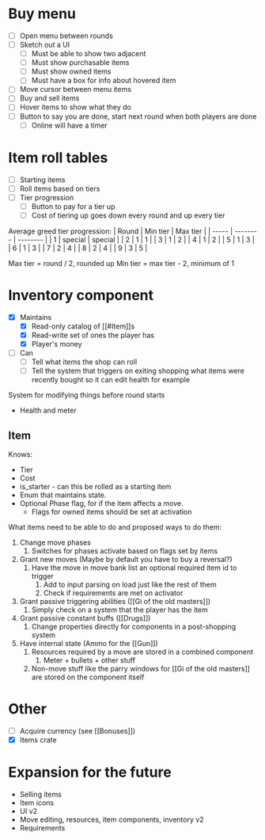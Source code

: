 # Buy menu
- [ ] Open menu between rounds
- [ ] Sketch out a UI
	- [ ] Must be able to show two adjacent
	- [ ] Must show purchasable items
	- [ ] Must show owned items
	- [ ] Must have a box for info about hovered item
- [ ] Move cursor between menu items
- [ ] Buy and sell items
- [ ] Hover items to show what they do
- [ ] Button to say you are done, start next round when both players are done
	- [ ] Online will have a timer

# Item roll tables
- [ ] Starting items
- [ ] Roll items based on tiers
- [ ] Tier progression
	- [ ] Button to pay for a tier up
	- [ ] Cost of tiering up goes down every round and up every tier

Average greed tier progression:
| Round | Min tier | Max tier |
| ----- | -------- | -------- |
| 1     | special  | special  |
| 2     | 1        | 1        |
| 3     | 1        | 2        |
| 4     | 1        | 2        |
| 5     | 1        | 3        |
| 6     | 1        | 3        |
| 7     | 2        | 4        |
| 8     | 2        | 4        |
| 9     | 3        | 5        | 

Max tier = round / 2, rounded up
Min tier = max tier - 2, minimum of 1

# Inventory component
- [x] Maintains
	- [x] Read-only catalog of [[#Item]]s
	- [x] Read-write set of ones the player has
	- [x] Player's money
- [ ] Can
	- [ ] Tell what items the shop can roll
	- [ ] Tell the system that triggers on exiting shopping what items were recently bought so it can edit health for example

System for modifying things before round starts
- Health and meter

## Item
Knows:
- Tier
- Cost
- is_starter - can this be rolled as a starting item
- Enum that maintains state.
- Optional Phase flag, for if the item affects a move.
	- Flags for owned items should be set at activation

What items need to be able to do and proposed ways to do them:
1. Change move phases
	1. Switches for phases activate based on flags set by items
2. Grant new moves (Maybe by default you have to buy a reversal?)
	1. Have the move in move bank list an optional required item id to trigger
		1. Add to input parsing on load just like the rest of them
		2. Check if requirements are met on activator
3. Grant passive triggering abilities ([[Gi of the old masters]])
	1. Simply check on a system that the player has the item
4. Grant passive constant buffs ([[Drugs]])
	1. Change properties directly for components in a post-shopping system
5. Have internal state (Ammo for the [[Gun]])
	1. Resources required by a move are stored in a combined component
		1. Meter + bullets + other stuff
	2. Non-move stuff like the parry windows for [[Gi of the old masters]] are stored on the component itself

# Other
- [ ] Acquire currency (see [[Bonuses]])
- [x] Items crate

# Expansion for the future
- Selling items
- Item icons
- UI v2
- Move editing, resources, item components, inventory v2
- Requirements